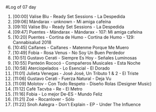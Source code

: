 #Log of 07 day

1. [00:00] Valise Blu - Ready Set Sessions - La Despedida
1. [09:06] Mándarax - unknown - Mi amiga cafeína
1. [09:10] Valise Blu - Ready Set Sessions - La Despedida
1. [09:47] Puentes - Mándarax - Mándarax - 107: Mi amiga cafeína
1. [10:20] Puentes - Cortina de Humo - Cortina de Humo - 129: Cannabisalud 2018
1. [10:45] Caifanes - Caifanes - Matenme Porque Me Muero
1. [10:49] Fobia - Rosa Venus - No Soy Un Buen Perdedor
1. [10:51] Gustavo Cerati - Siempre Es Hoy - Señales Luminosas
1. [10:55] Panteón Rococó - Compañeros Musicales - Esta Noche
1. [10:58] Aterciopelados - Lo Esencial - El Dorado
1. [11:01] Julieta Venegas - José José, Un Tributo 1 & 2 - El Triste
1. [11:06] Gustavo Cerati - Fuerza Natural - Deja Vu
1. [11:09] Molotov - Con Todo Respeto - Diseño Rolas (Designer Music)
1. [11:12] Café Tacvba - Re - El Metro
1. [11:16] Fobia - Lo mejor De-ES - Mundo Feliz
1. [11:21] Zoé - Rocanlover - Sólo
1. [11:22] Snoh Aalegra - Don't Explain - EP - Under The Influence
